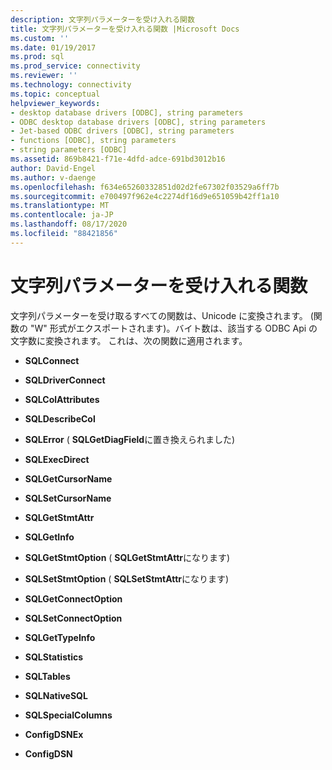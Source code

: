 ```yaml
---
description: 文字列パラメーターを受け入れる関数
title: 文字列パラメーターを受け入れる関数 |Microsoft Docs
ms.custom: ''
ms.date: 01/19/2017
ms.prod: sql
ms.prod_service: connectivity
ms.reviewer: ''
ms.technology: connectivity
ms.topic: conceptual
helpviewer_keywords:
- desktop database drivers [ODBC], string parameters
- ODBC desktop database drivers [ODBC], string parameters
- Jet-based ODBC drivers [ODBC], string parameters
- functions [ODBC], string parameters
- string parameters [ODBC]
ms.assetid: 869b8421-f71e-4dfd-adce-691bd3012b16
author: David-Engel
ms.author: v-daenge
ms.openlocfilehash: f634e65260332851d02d2fe67302f03529a6ff7b
ms.sourcegitcommit: e700497f962e4c2274df16d9e651059b42ff1a10
ms.translationtype: MT
ms.contentlocale: ja-JP
ms.lasthandoff: 08/17/2020
ms.locfileid: "88421856"
---
```

# <a name="functions-accepting-string-parameters"></a>文字列パラメーターを受け入れる関数
文字列パラメーターを受け取るすべての関数は、Unicode に変換されます。 (関数の "W" 形式がエクスポートされます)。バイト数は、該当する ODBC Api の文字数に変換されます。 これは、次の関数に適用されます。  
  
-   **SQLConnect**  
  
-   **SQLDriverConnect**  
  
-   **SQLColAttributes**  
  
-   **SQLDescribeCol**  
  
-   **SQLError** ( **SQLGetDiagField**に置き換えられました)  
  
-   **SQLExecDirect**  
  
-   **SQLGetCursorName**  
  
-   **SQLSetCursorName**  
  
-   **SQLGetStmtAttr**  
  
-   **SQLGetInfo**  
  
-   **SQLGetStmtOption** ( **SQLGetStmtAttr**になります)  
  
-   **SQLSetStmtOption** ( **SQLSetStmtAttr**になります)  
  
-   **SQLGetConnectOption**  
  
-   **SQLSetConnectOption**  
  
-   **SQLGetTypeInfo**  
  
-   **SQLStatistics**  
  
-   **SQLTables**  
  
-   **SQLNativeSQL**  
  
-   **SQLSpecialColumns**  
  
-   **ConfigDSNEx**  
  
-   **ConfigDSN**
